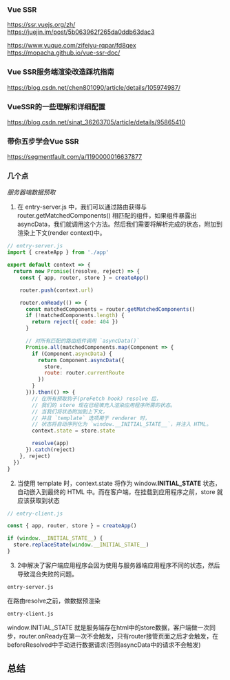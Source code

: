 ### Vue SSR

https://ssr.vuejs.org/zh/
https://juejin.im/post/5b063962f265da0ddb63dac3

https://www.yuque.com/zifeiyu-rqpar/fd8qex
https://mopacha.github.io/vue-ssr-doc/


### Vue SSR服务端渲染改造踩坑指南
https://blog.csdn.net/chen801090/article/details/105974987/

### VueSSR的一些理解和详细配置

https://blog.csdn.net/sinat_36263705/article/details/95865410

### 带你五步学会Vue SSR
https://segmentfault.com/a/1190000016637877

### 几个点


*服务器端数据预取*
1. 在 entry-server.js 中，我们可以通过路由获得与 router.getMatchedComponents() 相匹配的组件，如果组件暴露出 asyncData，我们就调用这个方法。然后我们需要将解析完成的状态，附加到渲染上下文(render context)中。

```js
// entry-server.js
import { createApp } from './app'

export default context => {
  return new Promise((resolve, reject) => {
    const { app, router, store } = createApp()

    router.push(context.url)

    router.onReady(() => {
      const matchedComponents = router.getMatchedComponents()
      if (!matchedComponents.length) {
        return reject({ code: 404 })
      }

      // 对所有匹配的路由组件调用 `asyncData()`
      Promise.all(matchedComponents.map(Component => {
        if (Component.asyncData) {
          return Component.asyncData({
            store,
            route: router.currentRoute
          })
        }
      })).then(() => {
        // 在所有预取钩子(preFetch hook) resolve 后，
        // 我们的 store 现在已经填充入渲染应用程序所需的状态。
        // 当我们将状态附加到上下文，
        // 并且 `template` 选项用于 renderer 时，
        // 状态将自动序列化为 `window.__INITIAL_STATE__`，并注入 HTML。
        context.state = store.state

        resolve(app)
      }).catch(reject)
    }, reject)
  })
}
```
2. 当使用 template 时，context.state 将作为 window.__INITIAL_STATE__ 状态，自动嵌入到最终的 HTML 中。而在客户端，在挂载到应用程序之前，store 就应该获取到状态

```js
// entry-client.js

const { app, router, store } = createApp()

if (window.__INITIAL_STATE__) {
  store.replaceState(window.__INITIAL_STATE__)
}
```
3. 2中解决了客户端应用程序会因为使用与服务器端应用程序不同的状态，然后导致混合失败的问题。 



`entry-server.js`

在路由resolve之前，做数据预渲染

`entry-client.js`

window.INITIAL_STATE 就是服务端存在html中的store数据，客户端做一次同步，router.onReady在第一次不会触发，只有router接管页面之后才会触发，在beforeResolved中手动进行数据请求(否则asyncData中的请求不会触发)



## 总结

